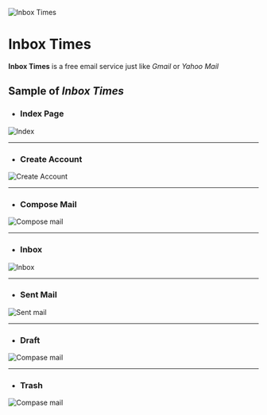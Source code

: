 ![Inbox Times](https://github.com/puruganda/images/blob/master/mail_pics/mail_icon.png)
# Inbox Times
**Inbox Times** is a free email service just like _Gmail_ or _Yahoo Mail_

## Sample of _Inbox Times_
* ### Index Page
![Index](https://github.com/puruganda/images/blob/master/mail_pics/mail_index.png)
___
* ### Create Account
![Create Account](https://github.com/puruganda/images/blob/master/mail_pics/mail_create.png)
___
* ### Compose Mail
![Compose mail](https://github.com/puruganda/images/blob/master/mail_pics/mail_compose.png)
___
* ### Inbox
![Inbox](https://github.com/puruganda/images/blob/master/mail_pics/mail_inbox.png)
___
* ### Sent Mail
![Sent mail](https://github.com/puruganda/images/blob/master/mail_pics/mail_sent.png)
___
* ### Draft
![Compase mail](https://github.com/puruganda/images/blob/master/mail_pics/mail_draft.png)
___
* ### Trash
![Compase mail](https://github.com/puruganda/images/blob/master/mail_pics/mail_trash.png)
